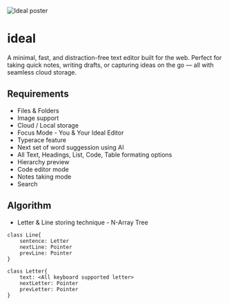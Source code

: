![Ideal poster](https://github.com/gokulcodes/ideal-web/blob/main/public/poster.png?raw=true)

# ideal
A minimal, fast, and distraction-free text editor built for the web. Perfect for taking quick notes, writing drafts, or capturing ideas on the go — all with seamless cloud storage.

## Requirements
* Files & Folders
* Image support
* Cloud / Local storage
* Focus Mode - You & Your Ideal Editor
* Typerace feature
* Next set of word suggession using AI
* All Text, Headings, List, Code, Table formating options
* Hierarchy preview
* Code editor mode
* Notes taking mode
* Search

## Algorithm
* Letter & Line storing technique - N-Array Tree

```
class Line{
    sentence: Letter
    nextLine: Pointer
    prevLine: Pointer
}

class Letter{
    text: <All keyboard supported letter>
    nextLetter: Pointer
    prevLetter: Pointer
}
```